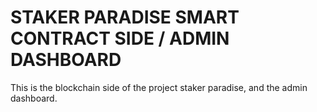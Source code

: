 # STAKER PARADISE SMART CONTRACT SIDE / ADMIN DASHBOARD

 This is the blockchain side of the project staker paradise, and the admin dashboard.


